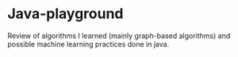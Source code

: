 # Java-playground
Review of algorithms I learned (mainly graph-based algorithms) and possible machine learning practices done in java.
